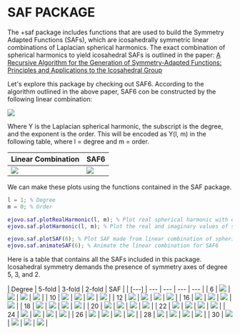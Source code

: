 # SAF PACKAGE

The +saf package includes functions that are used to build the Symmetry Adapted Functions (SAFs), which are icosahedrally symmetric linear combinations of Laplacian spherical harmonics. The exact combination of spherical harmonics to yield icosahedral SAFs is outlined in the paper: [A Recursive Algorithm for the Generation of Symmetry-Adapted Functions: Principles and Applications to the Icosahedral Group](http://scripts.iucr.org/cgi-bin/paper?S0108767395012578)

Let's explore this package by checking out SAF6. According to the algorithm outlined in the above paper, SAF6 con be constructed by the following linear combination:

![](../media/saf6_formula.png)

Where Y is the Laplacian spherical harmonic, the subscript is the degree, and the exponent is the order. This will be encoded as Y(l, m) in the following table, where l = degree and m = order.

| Linear Combination |  SAF6 |
| --- | --- |
|![](../media/spherical_combination.png)  | ![](../media/saf6_animation.gif) |

We can make these plots using the functions contained in the SAF package.

```MATLAB
l = 1; % Degree
m = 0; % Order

ejovo.saf.plotRealHarmonic(l, m); % Plot real spherical harmonic with degree = 1 and order = 0
ejovo.saf.plotHarmonic(l, m); % Plot the real and imaginary values of spherical harmonic with degree = 1 and order = 0

ejovo.saf.plotSAF(6); % Plot SAF made from linear combination of spherical harmonics of degree 6
ejovo.saf.animateSAF(6); % Animate the linear combination for SAF6

```

Here is a table that contains all the SAFs included in this package. Icosahedral symmetry demands the presence of symmetry axes of degree 5, 3, and 2.

| Degree | 5-fold | 3-fold | 2-fold | SAF |
| [---] | --- | --- | --- | --- |
| 6 | ![](../media/safs/saf6_5.png) | ![](../media/safs/saf6_3.png) | ![](../media/safs/saf6_2.png) | ![](../media/saf6_animation.gif) |
| 10 | ![](../media/safs/saf10_5.png) | ![](../media/safs/saf10_3.png) | ![](../media/safs/saf10_2.png) | ![](../media/safs/saf10.gif) |
| 12 | ![](../media/safs/saf12_5.png) | ![](../media/safs/saf12_3.png) | ![](../media/safs/saf12_2.png) | ![](../media/safs/saf12.gif) |
| 16 | ![](../media/safs/saf16_5.png) | ![](../media/safs/saf16_3.png) | ![](../media/safs/saf16_2.png) | ![](../media/safs/saf16.gif) |
| 18 | ![](../media/safs/saf18_5.png) | ![](../media/safs/saf18_3.png) | ![](../media/safs/saf18_2.png) | ![](../media/safs/saf18.gif) |
| 20 | ![](../media/safs/saf20_5.png) | ![](../media/safs/saf20_3.png) | ![](../media/safs/saf20_2.png) | ![](../media/safs/saf20.gif) |
| 22 | ![](../media/safs/saf22_5.png) | ![](../media/safs/saf22_3.png) | ![](../media/safs/saf22_2.png) | ![](../media/safs/saf22.gif) |
| 24 | ![](../media/safs/saf24_5.png) | ![](../media/safs/saf24_3.png) | ![](../media/safs/saf24_2.png) | ![](../media/safs/saf24.gif) |
| 26 | ![](../media/safs/saf26_5.png) | ![](../media/safs/saf26_3.png) | ![](../media/safs/saf26_2.png) | ![](../media/safs/saf26.gif) |
| 28 | ![](../media/safs/saf28_5.png) | ![](../media/safs/saf28_3.png) | ![](../media/safs/saf28_2.png) | ![](../media/safs/saf28.gif) |
| 30 | ![](../media/safs/saf30_5.png) | ![](../media/safs/saf30_3.png) | ![](../media/safs/saf30_2.png) | ![](../media/safs/saf30.gif) |
